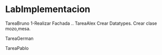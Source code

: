 # LabImplementacion
TareaBruno 
1-Realizar Fachada
..
TareaAlex 
Crear Datatypes.
Crear clase mozo,mesa.

TareaGerman

TareaPablo
